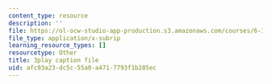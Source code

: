 ```yaml
---
content_type: resource
description: ''
file: https://ol-ocw-studio-app-production.s3.amazonaws.com/courses/6-189-multicore-programming-primer-january-iap-2007/afc93a23dc5c55a0a4717793f1b285ec_vhmiSugPlW0.vtt
file_type: application/x-subrip
learning_resource_types: []
resourcetype: Other
title: 3play caption file
uid: afc93a23-dc5c-55a0-a471-7793f1b285ec
---
```

